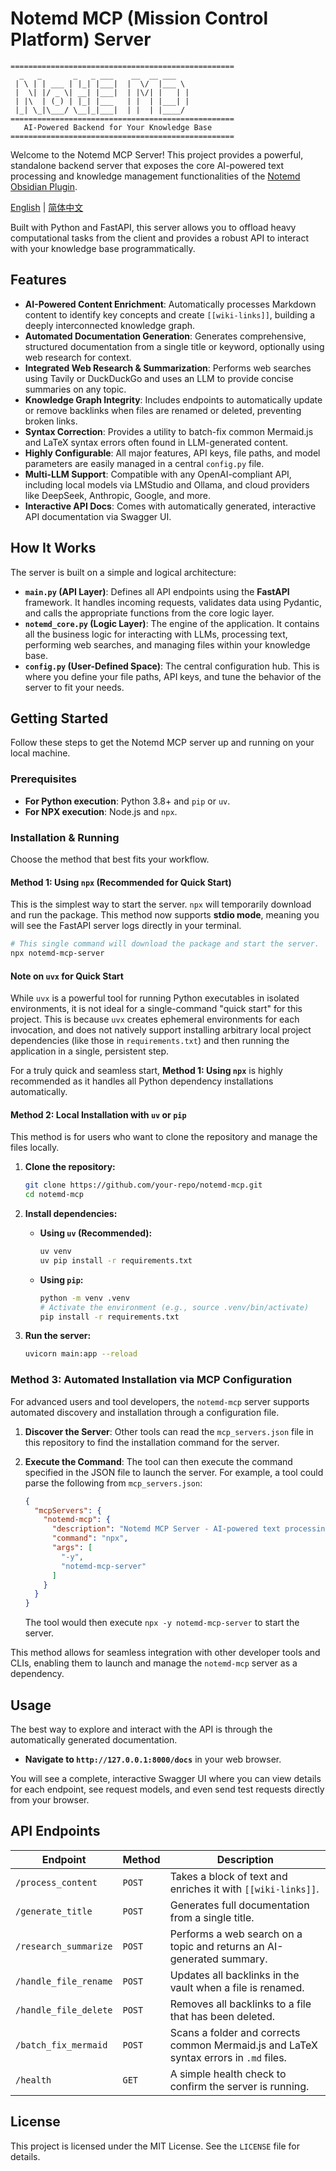# Notemd MCP (Mission Control Platform) Server

```
==================================================
  _   _       _   _ ___    __  __ ___
 | \ | | ___ | |_| |___|  |  \/  |___ \
 |  \| |/ _ \| __| |___|  | |\/| |   | |
 | |\  | (_) | |_| |___   | |  | |___| |
 |_| \_|\___/ \__|_|___|  | |  | |____/
==================================================
   AI-Powered Backend for Your Knowledge Base
==================================================
```

Welcome to the Notemd MCP Server! This project provides a powerful, standalone backend server that exposes the core AI-powered text processing and knowledge management functionalities of the [Notemd Obsidian Plugin](https://github.com/Jacobinwwey/obsidian-NotEMD).

[English](./README.md) | [简体中文](./README_zh.md)

Built with Python and FastAPI, this server allows you to offload heavy computational tasks from the client and provides a robust API to interact with your knowledge base programmatically.

## Features

-   **AI-Powered Content Enrichment**: Automatically processes Markdown content to identify key concepts and create `[[wiki-links]]`, building a deeply interconnected knowledge graph.
-   **Automated Documentation Generation**: Generates comprehensive, structured documentation from a single title or keyword, optionally using web research for context.
-   **Integrated Web Research & Summarization**: Performs web searches using Tavily or DuckDuckGo and uses an LLM to provide concise summaries on any topic.
-   **Knowledge Graph Integrity**: Includes endpoints to automatically update or remove backlinks when files are renamed or deleted, preventing broken links.
-   **Syntax Correction**: Provides a utility to batch-fix common Mermaid.js and LaTeX syntax errors often found in LLM-generated content.
-   **Highly Configurable**: All major features, API keys, file paths, and model parameters are easily managed in a central `config.py` file.
-   **Multi-LLM Support**: Compatible with any OpenAI-compliant API, including local models via LMStudio and Ollama, and cloud providers like DeepSeek, Anthropic, Google, and more.
-   **Interactive API Docs**: Comes with automatically generated, interactive API documentation via Swagger UI.

## How It Works

The server is built on a simple and logical architecture:

-   **`main.py` (API Layer)**: Defines all API endpoints using the **FastAPI** framework. It handles incoming requests, validates data using Pydantic, and calls the appropriate functions from the core logic layer.
-   **`notemd_core.py` (Logic Layer)**: The engine of the application. It contains all the business logic for interacting with LLMs, processing text, performing web searches, and managing files within your knowledge base.
-   **`config.py` (User-Defined Space)**: The central configuration hub. This is where you define your file paths, API keys, and tune the behavior of the server to fit your needs.

## Getting Started

Follow these steps to get the Notemd MCP server up and running on your local machine.

### Prerequisites

-   **For Python execution**: Python 3.8+ and `pip` or `uv`.
-   **For NPX execution**: Node.js and `npx`.

### Installation & Running

Choose the method that best fits your workflow.

#### Method 1: Using `npx` (Recommended for Quick Start)

This is the simplest way to start the server. `npx` will temporarily download and run the package. This method now supports **stdio mode**, meaning you will see the FastAPI server logs directly in your terminal.

```bash
# This single command will download the package and start the server.
npx notemd-mcp-server
```

#### Note on `uvx` for Quick Start

While `uvx` is a powerful tool for running Python executables in isolated environments, it is not ideal for a single-command "quick start" for this project. This is because `uvx` creates ephemeral environments for each invocation, and does not natively support installing arbitrary local project dependencies (like those in `requirements.txt`) and then running the application in a single, persistent step.

For a truly quick and seamless start, **Method 1: Using `npx`** is highly recommended as it handles all Python dependency installations automatically.

#### Method 2: Local Installation with `uv` or `pip`

This method is for users who want to clone the repository and manage the files locally.

1.  **Clone the repository:**
    ```bash
    git clone https://github.com/your-repo/notemd-mcp.git
    cd notemd-mcp
    ```

2.  **Install dependencies:**
    *   **Using `uv` (Recommended):**
        ```bash
        uv venv
        uv pip install -r requirements.txt
        ```
    *   **Using `pip`:**
        ```bash
        python -m venv .venv
        # Activate the environment (e.g., source .venv/bin/activate)
        pip install -r requirements.txt
        ```

3.  **Run the server:**
    ```bash
    uvicorn main:app --reload
    ```

### Method 3: Automated Installation via MCP Configuration

For advanced users and tool developers, the `notemd-mcp` server supports automated discovery and installation through a configuration file.

1.  **Discover the Server**: Other tools can read the `mcp_servers.json` file in this repository to find the installation command for the server.

2.  **Execute the Command**: The tool can then execute the command specified in the JSON file to launch the server. For example, a tool could parse the following from `mcp_servers.json`:

    ```json
    {
      "mcpServers": {
        "notemd-mcp": {
          "description": "Notemd MCP Server - AI-powered text processing and knowledge management for your Markdown files.",
          "command": "npx",
          "args": [
            "-y",
            "notemd-mcp-server"
          ]
        }
      }
    }
    ```

    The tool would then execute `npx -y notemd-mcp-server` to start the server.

This method allows for seamless integration with other developer tools and CLIs, enabling them to launch and manage the `notemd-mcp` server as a dependency.


## Usage

The best way to explore and interact with the API is through the automatically generated documentation.

-   **Navigate to `http://127.0.0.1:8000/docs`** in your web browser.

You will see a complete, interactive Swagger UI where you can view details for each endpoint, see request models, and even send test requests directly from your browser.

## API Endpoints

| Endpoint                      | Method | Description                                                                                             |
| ----------------------------- | ------ | ------------------------------------------------------------------------------------------------------- |
| `/process_content`            | `POST` | Takes a block of text and enriches it with `[[wiki-links]]`.                                            |
| `/generate_title`             | `POST` | Generates full documentation from a single title.                                                       |
| `/research_summarize`         | `POST` | Performs a web search on a topic and returns an AI-generated summary.                                     |
| `/handle_file_rename`         | `POST` | Updates all backlinks in the vault when a file is renamed.                                              |
| `/handle_file_delete`         | `POST` | Removes all backlinks to a file that has been deleted.                                                  |
| `/batch_fix_mermaid`          | `POST` | Scans a folder and corrects common Mermaid.js and LaTeX syntax errors in `.md` files.                   |
| `/health`                     | `GET`  | A simple health check to confirm the server is running.                                                 |

## License

This project is licensed under the MIT License. See the `LICENSE` file for details.
